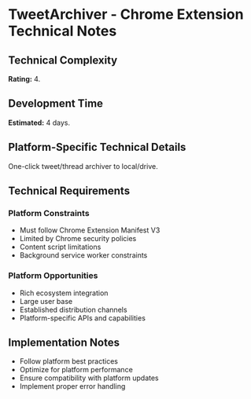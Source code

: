 # TweetArchiver - Chrome Extension Technical Notes

## Technical Complexity
**Rating:** 4.

## Development Time
**Estimated:** 4 days.

## Platform-Specific Technical Details
One-click tweet/thread archiver to local/drive.

## Technical Requirements

### Platform Constraints
- Must follow Chrome Extension Manifest V3
- Limited by Chrome security policies
- Content script limitations
- Background service worker constraints

### Platform Opportunities
- Rich ecosystem integration
- Large user base
- Established distribution channels
- Platform-specific APIs and capabilities

## Implementation Notes
- Follow platform best practices
- Optimize for platform performance
- Ensure compatibility with platform updates
- Implement proper error handling
